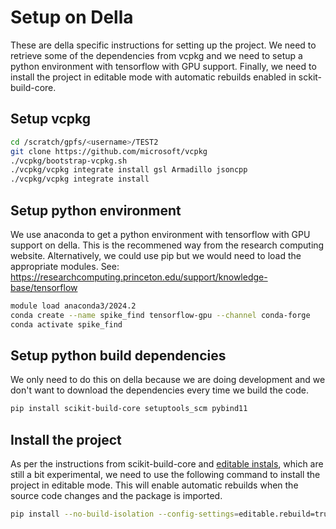 # Setup on Della

These are della specific instructions for setting up the project. We need to retrieve
some of the dependencies from vcpkg and we need to setup a python environment with
tensorflow with GPU support. Finally, we need to install the project in editable mode
with automatic rebuilds enabled in sckit-build-core.

## Setup vcpkg
```bash
cd /scratch/gpfs/<username>/TEST2
git clone https://github.com/microsoft/vcpkg
./vcpkg/bootstrap-vcpkg.sh
./vcpkg/vcpkg integrate install gsl Armadillo jsoncpp
./vcpkg/vcpkg integrate install
```

## Setup python environment

We use anaconda to get a python environment with tensorflow with GPU support on della. 
This is the recommened way from the research computing website. Alternatively, we could
use pip but we would need to load the appropriate modules. See: 
https://researchcomputing.princeton.edu/support/knowledge-base/tensorflow

```bash
module load anaconda3/2024.2
conda create --name spike_find tensorflow-gpu --channel conda-forge
conda activate spike_find
```

## Setup python build dependencies 

We only need to do this on della because we are doing development and we don't want to 
download the dependencies every time we build the code.

```bash
pip install scikit-build-core setuptools_scm pybind11
```

## Install the project

As per the instructions from scikit-build-core and [editable instals](https://scikit-build-core.readthedocs.io/en/latest/configuration.html#editable-installs), which are still a bit experimental, we need to use the following command to install the project in editable mode. This will enable automatic rebuilds when the source code changes and the package is imported.

```bash
pip install --no-build-isolation --config-settings=editable.rebuild=true -Cbuild-dir=build -ve.
```

